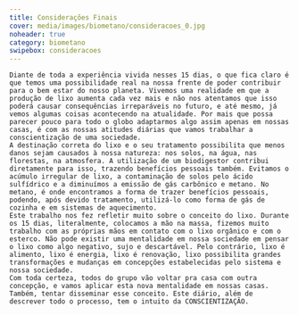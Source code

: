```yaml
---
title: Considerações Finais
cover: media/images/biometano/consideracoes_0.jpg
noheader: true
category: biometano
swipebox: consideracoes
---
```



	Diante de toda a experiência vivida nesses 15 dias, o que fica claro é que temos uma possibilidade real na nossa frente de poder contribuir para o bem estar do nosso planeta. Vivemos uma realidade em que a produção de lixo aumenta cada vez mais e não nos atentamos que isso poderá causar consequências irreparáveis no futuro, e até mesmo, já vemos algumas coisas acontecendo na atualidade. Por mais que possa parecer pouco para todo o globo adaptarmos algo assim apenas em nossas casas, é com as nossas atitudes diárias que vamos trabalhar a conscientização de uma sociedade. 
	A destinação correta do lixo e o seu tratamento possibilita que menos danos sejam causados à nossa natureza: nos solos, na água, nas florestas, na atmosfera. A utilização de um biodigestor contribui diretamente para isso, trazendo benefícios pessoais também. Evitamos o acúmulo irregular de lixo, a contaminação de solos pelo ácido sulfídrico e a diminuímos a emissão de gás carbônico e metano. No metano, é onde encontramos a forma de trazer benefícios pessoais, podendo, após devido tratamento, utilizá-lo como forma de gás de cozinha e em sistemas de aquecimento.
	Este trabalho nos fez refletir muito sobre o conceito do lixo. Durante os 15 dias, literalmente, colocamos a mão na massa, fizemos muito trabalho com as próprias mãos em contato com o lixo orgânico e com o esterco. Não pode existir uma mentalidade em nossa sociedade em pensar o lixo como algo negativo, sujo e descartável. Pelo contrário, lixo é alimento, lixo é energia, lixo é renovação, lixo possibilita grandes transformações e mudanças em concepções estabelecidas pelo sistema e nossa sociedade.
	Com toda certeza, todos do grupo vão voltar pra casa com outra concepção, e vamos aplicar esta nova mentalidade em nossas casas. Também, tentar disseminar esse conceito. Este diário, além de descrever todo o processo, tem o intuito da CONSCIENTIZAÇÃO.

